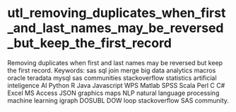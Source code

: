 # utl_removing_duplicates_when_first_and_last_names_may_be_reversed_but_keep_the_first_record
Removing duplicates when first and last names may be reversed but keep the first record. Keywords: sas sql join merge big data analytics macros oracle teradata mysql sas communities stackoverflow statistics artificial inteligence AI Python R Java Javascript WPS Matlab SPSS Scala Perl C C# Excel MS Access JSON graphics maps NLP natural language processing machine learning igraph DOSUBL DOW loop stackoverflow SAS community.
